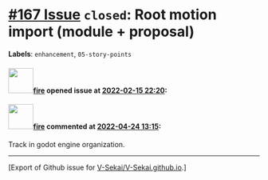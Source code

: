 # [\#167 Issue](https://github.com/V-Sekai/V-Sekai.github.io/issues/167) `closed`: Root motion import (module + proposal)
**Labels**: `enhancement`, `05-story-points`


#### <img src="https://avatars.githubusercontent.com/u/32321?u=c2e06a3d2b49a467aa907e54aa259516440267cc&v=4" width="50">[fire](https://github.com/fire) opened issue at [2022-02-15 22:20](https://github.com/V-Sekai/V-Sekai.github.io/issues/167):



#### <img src="https://avatars.githubusercontent.com/u/32321?u=c2e06a3d2b49a467aa907e54aa259516440267cc&v=4" width="50">[fire](https://github.com/fire) commented at [2022-04-24 13:15](https://github.com/V-Sekai/V-Sekai.github.io/issues/167#issuecomment-1107839926):

Track in godot engine organization.


-------------------------------------------------------------------------------



[Export of Github issue for [V-Sekai/V-Sekai.github.io](https://github.com/V-Sekai/V-Sekai.github.io).]
